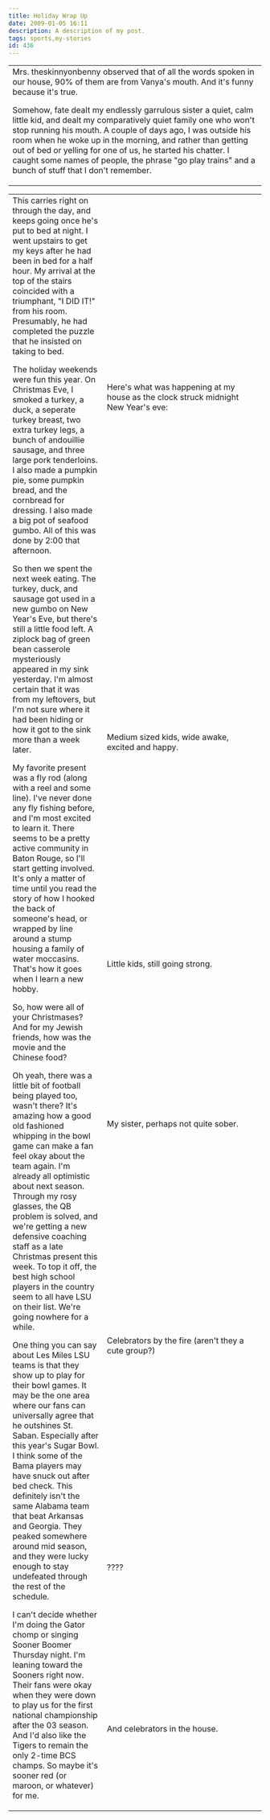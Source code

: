 ```yaml
---
title: Holiday Wrap Up
date: 2009-01-05 16:11
description: A description of my post.
tags: sports,my-stories
id: 436
---
```

<table cellspacing><tr><td>Mrs. theskinnyonbenny observed that of all the words spoken in our house, 90% of them are from Vanya's mouth.  And it's funny because it's true.

Somehow, fate dealt my endlessly garrulous sister a quiet, calm little kid, and dealt my comparatively quiet family one who won't stop running his mouth.  A couple of days ago, I was outside his room when he woke up in the morning, and rather than getting out of bed or yelling for one of us, he started his chatter.  I caught some names of people, the phrase "go play trains" and a bunch of stuff that I don't remember.</td></tr></table>

<table cellpadding= "10" cellspacing="0"><tr><td rowspan="8" valign="top" cellpadding="0">This carries right on through the day, and keeps going once he's put to bed at night.  I went upstairs to get my keys after he had been in bed for a half hour.  My arrival at the top of the stairs coincided with a triumphant, "I DID IT!" from his room.  Presumably, he had completed the puzzle that he insisted on taking to bed.

The holiday weekends were fun this year.  On Christmas Eve, I smoked a turkey, a duck, a seperate turkey breast, two extra turkey legs, a bunch of andouillie sausage, and three large pork tenderloins.  I also made a pumpkin pie, some pumpkin bread, and the cornbread for dressing.  I also made a big pot of seafood gumbo.  All of this was done by 2:00 that afternoon.

So then we spent the next week eating.  The turkey, duck, and sausage got used in a new gumbo on New Year's Eve, but there's still a little food left.  A ziplock bag of green bean casserole mysteriously appeared in my sink yesterday.  I'm almost certain that it was from my leftovers, but I'm not sure where it had been hiding or how it got to the sink more than a week later.

My favorite present was a fly rod (along with a reel and some line).  I've never done any fly fishing before, and I'm most excited to learn it.  There seems to be a pretty active community in Baton Rouge, so I'll start getting involved.  It's only a matter of time until you read the story of how I hooked the back of someone's head, or wrapped by line around a stump housing a family of water moccasins.  That's how it goes when I learn a new hobby.

So, how were all of your Christmases?  And for my Jewish friends, how was the movie and the Chinese food?

Oh yeah, there was a little bit of football being played too, wasn't there?  It's amazing how a good old fashioned whipping in the bowl game can make a fan feel okay about the team again.  I'm already all optimistic about next season.  Through my rosy glasses, the QB problem is solved, and we're getting a new defensive coaching staff as a late Christmas present this week.  To top it off, the best high school players in the country seem to all have LSU on their list.  We're going nowhere for a while.

One thing you can say about Les Miles LSU teams is that they show up to play for their bowl games.  It may be the one area where our fans can universally agree that he outshines St. Saban.  Especially after this year's Sugar Bowl.  I think some of the Bama players may have snuck out after bed check.  This definitely isn't the same Alabama team that beat Arkansas and Georgia.  They peaked somewhere around mid season, and they were lucky enough to stay undefeated through the rest of the schedule.

I can't decide whether I'm doing the Gator chomp or singing Sooner Boomer Thursday night.  I'm leaning toward the Sooners right now.  Their fans were okay when they were down to play us for the first national championship after the 03 season.  And I'd also like the Tigers to remain the only 2-time BCS champs.  So maybe it's sooner red (or maroon, or whatever) for me.</td></tr><tr>
<td class="caption" width="300">Here's what was happening at my house as the clock struck midnight New Year's eve:</td></tr><tr><td class="caption"><img src="/img/newyears2009/IMG_5494.JPG" alt="" /><br />Medium sized kids, wide awake, excited and happy.</TD></tr><tr><TD class="caption"><img src="/img/newyears2009/IMG_5495.JPG" alt="" /><br /> Little kids, still going strong.</TD></tr><tr><TD class="caption"><img src="/img/newyears2009/IMG_5497.JPG" alt="" /><br />My sister, perhaps not quite sober.</TD></tr><tr><TD class="caption"><img src="/img/newyears2009/IMG_5498.JPG" alt="" /><br />Celebrators by the fire (aren't they a cute group?)</TD></tr><tr><TD class="caption"><img src="/img/newyears2009/IMG_5499.JPG" alt="" /><br />????</TD></tr><tr><TD class="caption"><img src="/img/newyears2009/IMG_5496.JPG" alt="" /><br />And celebrators in the house.</TD></TR></TABLE>